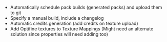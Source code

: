 - Automatically schedule pack builds (generated packs) and upload them to git
- Specify a manual build, include a changelog
- Automatic credits generation (add credits on texture upload)
- Add Optifine textures to Texture Mappings (Might need an alternate solution since properties will need adding too)
